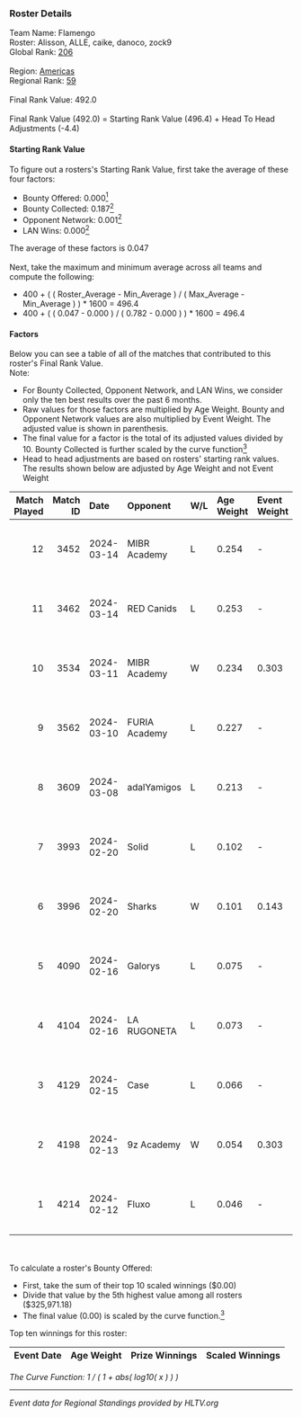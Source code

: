 ### Roster Details<br />
Team Name: Flamengo<br />
Roster: Alisson, ALLE, caike, danoco, zock9<br />
Global Rank: [206](../standings_global.md)<br />
<br />
Region: [Americas]( ../standings_americas.md)<br />
Regional Rank: [59]( ../standings_americas.md)<br />
<br />
Final Rank Value:  492.0<br />
<br />
Final Rank Value (492.0) = Starting Rank Value (496.4) + Head To Head Adjustments (-4.4)<br />

#### Starting Rank Value<br />
To figure out a rosters's Starting Rank Value, first take the average of these four factors:<br />
- Bounty Offered: 0.000[<sup>1</sup>](#table2)
- Bounty Collected: 0.187[<sup>2</sup>](#table1)
- Opponent Network: 0.001[<sup>2</sup>](#table1)
- LAN Wins: 0.000[<sup>2</sup>](#table1)

The average of these factors is 0.047<br />
<br />
Next, take the maximum and minimum average across all teams and compute the following:<br />
- 400 + ( ( Roster_Average - Min_Average ) / ( Max_Average - Min_Average ) ) * 1600 = 496.4
- 400 + ( ( 0.047 - 0.000 ) / ( 0.782 - 0.000 ) ) * 1600 = 496.4


#### Factors<br />
Below you can see a table of all of the matches that contributed to this roster's Final Rank Value.<br />
Note:<br />

- For Bounty Collected, Opponent Network, and LAN Wins, we consider only the ten best results over the past 6 months.
- Raw values for those factors are multiplied by Age Weight. Bounty and Opponent Network values are also multiplied by Event Weight. The adjusted value is shown in parenthesis.
- The final value for a factor is the total of its adjusted values divided by 10. Bounty Collected is further scaled by the curve function[<sup>3</sup>](#curveFunction)
- Head to head adjustments are based on rosters' starting rank values. The results shown below are adjusted by Age Weight and not Event Weight
<span id="table1"></span><br />


| Match Played | Match ID | Date       | Opponent      | W/L | Age Weight | Event Weight | Bounty Collected | Opponent Network | LAN Wins  | H2H Adj. | Roster                                |
| -: | -: | :- | :- | :- | :- | :- | :- | :- | :- | -: | :- |
|           12 |     3452 | 2024-03-14 | MIBR Academy  | L   | 0.254      | -            | -                | -                | -         |    -3.83 | Alisson, ALLE, caike, danoco, zock9   |
|           11 |     3462 | 2024-03-14 | RED Canids    | L   | 0.253      | -            | -                | -                | -         |    -0.44 | Alisson, ALLE, caike, danoco, zock9   |
|           10 |     3534 | 2024-03-11 | MIBR Academy  | W   | 0.234      | 0.303        | 0.000 (0.000)    | 0.026 (0.002)    | 0 (0.000) |     3.87 | Alisson, ALLE, caike, danoco, zock9   |
|            9 |     3562 | 2024-03-10 | FURIA Academy | L   | 0.227      | -            | -                | -                | -         |    -3.60 | Alisson, ALLE, danoco, voltera, zock9 |
|            8 |     3609 | 2024-03-08 | adalYamigos   | L   | 0.213      | -            | -                | -                | -         |    -2.41 | Alisson, ALLE, danoco, voltera, zock9 |
|            7 |     3993 | 2024-02-20 | Solid         | L   | 0.102      | -            | -                | -                | -         |    -0.31 | Alisson, ALLE, danoco, LUCAS1, zock9  |
|            6 |     3996 | 2024-02-20 | Sharks        | W   | 0.101      | 0.143        | 0.031 (0.000)    | 0.583 (0.008)    | 0 (0.000) |     2.98 | Alisson, ALLE, danoco, LUCAS1, zock9  |
|            5 |     4090 | 2024-02-16 | Galorys       | L   | 0.075      | -            | -                | -                | -         |    -0.23 | ALLE, danoco, LUCAS1, ph1, zock9      |
|            4 |     4104 | 2024-02-16 | LA RUGONETA   | L   | 0.073      | -            | -                | -                | -         |    -1.04 | ALLE, danoco, LUCAS1, ph1, zock9      |
|            3 |     4129 | 2024-02-15 | Case          | L   | 0.066      | -            | -                | -                | -         |    -0.16 | ALLE, danoco, LUCAS1, ph1, zock9      |
|            2 |     4198 | 2024-02-13 | 9z Academy    | W   | 0.054      | 0.303        | 0.000 (0.000)    | 0.072 (0.001)    | 0 (0.000) |     0.89 | ALLE, danoco, LUCAS1, sakamoto, zock9 |
|            1 |     4214 | 2024-02-12 | Fluxo         | L   | 0.046      | -            | -                | -                | -         |    -0.06 | ALLE, danoco, LUCAS1, sakamoto, zock9 |

<br />
<span id="table2"></span><br />
To calculate a roster's Bounty Offered:<br />

- First, take the sum of their top 10 scaled winnings ($0.00)
- Divide that value by the 5th highest value among all rosters ($325,971.18)
- The final value (0.00) is scaled by the curve function.[<sup>3</sup>](#curveFunction)

Top ten winnings for this roster:<br />

| Event Date | Age Weight | Prize Winnings | Scaled Winnings |
| :- | -: | :- | :- |


<span id="curveFunction"></span>_The Curve Function: 1 / ( 1 + abs( log10( x ) ) )_<br />

---
_Event data for Regional Standings provided by HLTV.org_<br />

